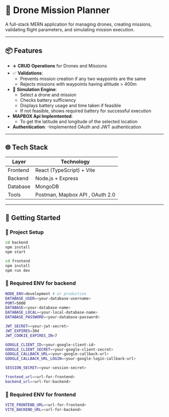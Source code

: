 # 🚁 Drone Mission Planner

A full-stack MERN application for managing drones, creating missions, validating flight parameters, and simulating mission execution.

---

## 📦 Features

- ✈️ **CRUD Operations** for Drones and Missions
- ✅ **Validations**:
  - Prevents mission creation if any two waypoints are the same
  - Rejects missions with waypoints having altitude > 400m
- 🔋 **Simulation Engine**:
  - Select a drone and mission
  - Checks battery sufficiency
  - Displays battery usage and time taken if feasible
  - If not feasible, shows required battery for successful execution
- **MAPBOX Api Implemtented**:
  - To get the latitude and longitude of the selected location
- **Authentication**:
  -Implemented OAuth and JWT authentication
---



## 🌐 Tech Stack

| Layer    | Technology                         |
| -------- | ---------------------------------- |
| Frontend | React (TypeScript) + Vite          |
| Backend  | Node.js + Express                  |
| Database | MongoDB                            |
| Tools    | Postman, Mapbox API , OAuth 2.0 |

---

## 🚀 Getting Started

### 🔧 Project Setup

```bash
cd backend
npm install
npm start
```

```bash
cd frontend
npm install
npm run dev

```

### 🔧 Required ENV for backend

```bash
NODE_ENV=development # or production
DATABASE_USER=<your-database-username>
PORT=5000
DATABASE=<your-database-name>
DATABASE_LOCAL=<your-local-database-name>
DATABASE_PASSWORD=<your-database-password>

JWT_SECRET=<your-jwt-secret>
JWT_EXPIRES=30d
JWT_COOKIE_EXPIRES_IN=7

GOOGLE_CLIENT_ID=<your-google-client-id>
GOOGLE_CLIENT_SECRET=<your-google-client-secret>
GOOGLE_CALLBACK_URL=<your-google-callback-url>
GOOGLE_CALLBACK_URL_LOGIN=<your-google-login-callback-url>

SESSION_SECRET=<your-session-secret>

frontend_url=<url-for-frontend>
backend_url=<url-for-backend>
```


### 🔧 Required ENV for frontend

```bash
VITE_FRONTEND_URL=<url-for-frontend>
VITE_BACKEND_URL=<url-for-backend>
```

